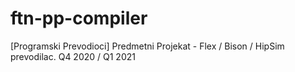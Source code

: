 # ftn-pp-compiler
[Programski Prevodioci] Predmetni Projekat - Flex / Bison / HipSim prevodilac. Q4 2020 / Q1 2021
